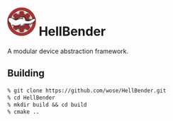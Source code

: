 # ![HellBenderLogo](doc/images/Logo.png) HellBender

A modular device abstraction framework.

## Building

```shell
% git clone https://github.com/wose/HellBender.git
% cd HellBender
% mkdir build && cd build
% cmake ..
```
